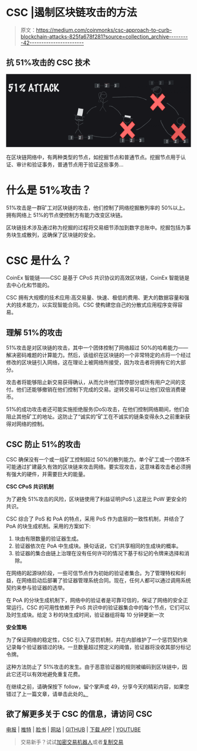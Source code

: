# CSC |遏制区块链攻击的方法

> 原文：<https://medium.com/coinmonks/csc-approach-to-curb-blockchain-attacks-825fa678f281?source=collection_archive---------42----------------------->

## 抗 51%攻击的 CSC 技术

![](img/c661d90e28171bda572fedc7fe5523ee.png)

在区块链网络中，有两种类型的节点，如挖掘节点和普通节点。挖掘节点用于认证、审计和验证事务，普通节点用于验证这些事务…

# 什么是 51%攻击？

51%攻击是一群矿工对区块链的攻击，他们控制了网络挖掘散列率的 50%以上。拥有网络上 51%的节点使控制方有能力改变区块链。

区块链技术涉及通过称为挖掘的过程将交易细节添加到数字总账中。挖掘包括为事务块生成散列，这确保了区块链的安全。

# CSC 是什么？

CoinEx 智能链——CSC 是基于 CPoS 共识协议的高效区块链，CoinEx 智能链是去中心化和节能的。

CSC 拥有大规模的技术应用:高交易量、快速、极低的费用、更大的数据容量和强大的技术能力，以实现智能合同。CSC 使构建您自己的分散式应用程序变得容易。

## 理解 51%的攻击

51%攻击是对区块链的攻击，其中一个团体控制了网络超过 50%的哈希能力——解决密码难题的计算能力。然后，该组织在区块链的一个非常特定的点将一个经过修改的区块链引入网络，这在理论上被网络所接受，因为攻击者将拥有它的大部分。

攻击者将能够阻止新交易获得确认，从而允许他们暂停部分或所有用户之间的支付。他们还能够撤销在他们控制下完成的交易。逆转交易可以让他们双倍消费硬币。

51%的成功攻击者还可能实施拒绝服务(DoS)攻击，在他们控制网络期间，他们会阻止其他矿工的地址。这防止了“诚实的”矿工在不诚实的链条变得永久之前重新获得对网络的控制。

## CSC 防止 51%的攻击

CSC 确保没有一个或一组矿工控制超过 50%的散列能力。单个矿工或一个团体不可能通过扩建最久有效的区块链来攻击网络。要实现攻击，这意味着攻击者必须拥有强大的硬件，并需要巨大的能量。

**CSC CPoS 共识机制**

为了避免 51%攻击的风险，区块链使用了利益证明(PoS ),这是比 PoW 更安全的共识。

CSC 综合了 PoS 和 PoA 的特点，采用 PoS 作为底层的一致性机制，并结合了 PoA 的块生成机制。采用的方案如下:

1.  块由有限数量的验证器生成。
2.  验证器依次在 PoA 中生成块。换句话说，它们共享相同的生成块的概率。
3.  验证器的集合由链上治理在没有任何许可的情况下基于标记的令牌来选择和消除。

在网络的起源块阶段，一些可信节点作为初始的验证者集合。为了管理特权和利益，在网络启动后部署了验证器管理系统合同。现在，任何人都可以通过调用系统契约来参与验证器的选举。

在 PoA 的分块生成机制下，网络中的验证者是可靠可信的，保证了网络的安全正常运行。CSC 的可用性依赖于 PoS 共识中的验证器集合中的每个节点，它们可以及时生成块。给定 3 秒的块生成时间，验证器组将每 10 分钟更新一次

**安全策略**

为了保证网络的稳定性，CSC 引入了惩罚机制，并在内部维护了一个惩罚契约来记录每个验证器错过的块。一旦数量超过预定义的阈值，验证器将没收其部分标记令牌。

这种方法防止了 51%攻击的发生。由于恶意验证器的规则被编码到区块链中，因此它还可以有效地避免重复花费。

在继续之前，请确保按下 follow，留个掌声或 49，分享今天的精彩内容，如果您错过了上一篇文章，请单击此处的[。](/coinmonks/taxonomy-of-csc-5a9f797dfc45)

## **欲了解更多关于 CSC 的信息，请访问 CSC**

[电报](https://t.me/CoinEx_Announcement) | [推特](https://twitter.com/coinexcom) | [脸书](https://www.facebook.com/TheCoinEx) | [网站](https://www.coinex.org/) | [GITHUB](https://github.com/coinexcom/coinex_exchange_api/wiki) | [下载 APP](https://www.coinex.com/#toapp) | [YOUTUBE](https://www.youtube.com/channel/UCMAuqO8ZqfBwgL51-fY5n4g/)

> 交易新手？试试[加密交易机器人](/coinmonks/crypto-trading-bot-c2ffce8acb2a)或者[复制交易](/coinmonks/top-10-crypto-copy-trading-platforms-for-beginners-d0c37c7d698c)